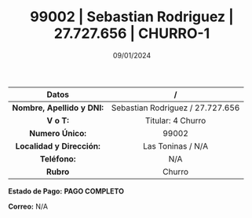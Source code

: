 ﻿---
title: 99002 | Sebastian Rodriguez | 27.727.656 | CHURRO-1
date: 09/01/2024
draft: false
tags: ['las toninas', 'titular', 'churro']
---

|          **Datos**          |  /  |
|:---------------------------:|:---:|
| **Nombre, Apellido y DNI:** | Sebastian Rodriguez / 27.727.656 |
|          **V o T:**         | Titular: 4 Churro |
|      **Numero Único:**      | 99002 |
|  **Localidad y Dirección:** | Las Toninas / N/A |
|        **Teléfono:**        | N/A |
|          **Rubro**          | Churro |

**Estado de Pago:** **PAGO COMPLETO**

**Correo:** N/A
